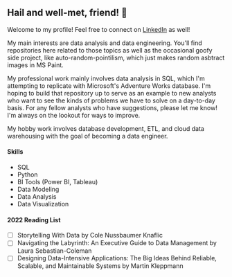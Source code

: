 ## Hail and well-met, friend! 👋

Welcome to my profile!  Feel free to connect on [LinkedIn](https://www.linkedin.com/in/alec-dutcher-650b36124/) as well! 

My main interests are data analysis and data engineering.  You'll find repositories here related to those topics as well as the occasional goofy side project, like auto-random-pointilism, which just makes random asbtract images in MS Paint.  

My professional work mainly involves data analysis in SQL, which I'm attempting to replicate with Microsoft's Adventure Works database.  I'm hoping to build that repository up to serve as an example to new analysts who want to see the kinds of problems we have to solve on a day-to-day basis.  For any fellow analysts who have suggestions, please let me know!  I'm always on the lookout for ways to improve.  

My hobby work involves database development, ETL, and cloud data warehousing with the goal of becoming a data engineer.  


#### **Skills**
- SQL
- Python
- BI Tools (Power BI, Tableau)
- Data Modeling
- Data Analysis
- Data Visualization

#### **2022 Reading List**

- [ ] Storytelling With Data by Cole Nussbaumer Knaflic
- [ ] Navigating the Labyrinth: An Executive Guide to Data Management by Laura Sebastian-Coleman
- [ ] Designing Data-Intensive Applications: The Big Ideas Behind Reliable, Scalable, and Maintainable Systems by Martin Kleppmann

<!--
**aidutcher/aidutcher** is a ✨ _special_ ✨ repository because its `README.md` (this file) appears on your GitHub profile.

Here are some ideas to get you started:

- 🔭 I’m currently working on ...
- 🌱 I’m currently learning ...
- 👯 I’m looking to collaborate on ...
- 🤔 I’m looking for help with ...
- 💬 Ask me about ...
- 📫 How to reach me: ...
- 😄 Pronouns: ...
- ⚡ Fun fact: ...
-->
